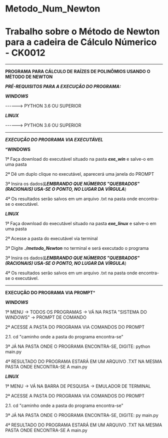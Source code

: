 # Metodo_Num_Newton

# Trabalho sobre o Método de Newton para a cadeira de Cálculo Númerico - CK0012

***********************************************************************************************
********PROGRAMA PARA CÁLCULO DE RAÍZES DE POLINÔMIOS USANDO O MÉTODO DE NEWTON********

***PRÉ-REQUISITOS PARA A EXECUÇÃO DO PROGRAMA:***

***WINDOWS***

------> PYTHON 3.6 OU SUPERIOR

***LINUX***

------> PYTHON 3.6 OU SUPERIOR

***********************************************************************************************
***EXECUÇÃO DO PROGRAMA VIA EXECUTÁVEL***


*****WINDOWS****

1ª Faça download do executável situado na pasta ***exe_win*** e salve-o em uma pasta

2ª Dê um duplo clique no executável, aparecerá uma janela do PROMPT

3ª Insira os dados(***LEMBRANDO QUE NÚMEROS "QUEBRADOS"(RACIONAIS) USA-SE O PONTO, NO LUGAR DA VÍRGULA***)

4ª Os resultados serão salvos em um arquivo .txt na pasta onde encontra-se o executável.


***LINUX***

1ª Faça download do executável situado na pasta ***exe_linux*** e salve-o em uma pasta

2ª Acesse a pasta do executável via terminal

3ª Digite ***./metodo_Newton*** no terminal e será executado o programa

3ª Insira os dados(***LEMBRANDO QUE NÚMEROS "QUEBRADOS"(RACIONAIS) USA-SE O PONTO, NO LUGAR DA VÍRGULA***)

4ª Os resultados serão salvos em um arquivo .txt na pasta onde encontra-se o executável.


***********************************************************************************************
******EXECUÇÃO DO PROGRAMA VIA PROMPT*******

***WINDOWS***

1ª MENU -> TODOS OS PROGRAMAS -> VÁ NA PASTA "SISTEMA DO WINDOWS" -> PROMPT DE COMANDO

2ª ACESSE A PASTA DO PROGRAMA VIA COMANDOS DO PROMPT
  
  2.1. cd "caminho onde a pasta do programa encontra-se"
  
3ª JÁ NA PASTA ONDE O PROGRAMA ENCONTRA-SE, DIGITE: python main.py

4ª RESULTADO DO PROGRAMA ESTARÁ EM UM ARQUIVO .TXT NA MESMA PASTA ONDE ENCONTRA-SE A main.py


***LINUX***

1ª MENU -> VÁ NA BARRA DE PESQUISA -> EMULADOR DE TERMINAL

2ª ACESSE A PASTA DO PROGRAMA VIA COMANDOS DO PROMPT
 
 2.1. cd "caminho onde a pasta do programa encontra-se"

3ª JÁ NA PASTA ONDE O PROGRAMA ENCONTRA-SE, DIGITE: py main.py

4ª RESULTADO DO PROGRAMA ESTARÁ EM UM ARQUIVO .TXT NA MESMA PASTA ONDE ENCONTRA-SE A main.py 


